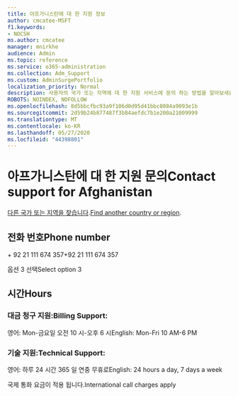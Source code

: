 ```yaml
---
title: 아프가니스탄에 대 한 지원 정보
author: cmcatee-MSFT
f1.keywords:
- NOCSH
ms.author: cmcatee
manager: mnirkhe
audience: Admin
ms.topic: reference
ms.service: o365-administration
ms.collection: Adm_Support
ms.custom: AdminSurgePortfolio
localization_priority: Normal
description: 사용자의 국가 또는 지역에 대 한 지원 서비스에 문의 하는 방법을 알아보세요.
ROBOTS: NOINDEX, NOFOLLOW
ms.openlocfilehash: 8d5bbcfbc93a9f106d0d95d41bbc8084a9093e1b
ms.sourcegitcommit: 2d59b24b877487f3b84aefdc7b1e200a21009999
ms.translationtype: MT
ms.contentlocale: ko-KR
ms.lasthandoff: 05/27/2020
ms.locfileid: "44398801"
---
```

# <a name="contact-support-for-afghanistan"></a><span data-ttu-id="dc304-103">아프가니스탄에 대 한 지원 문의</span><span class="sxs-lookup"><span data-stu-id="dc304-103">Contact support for Afghanistan</span></span>

<span data-ttu-id="dc304-104">[다른 국가 또는 지역을 찾습니다](../contact-support-for-business-products.md).</span><span class="sxs-lookup"><span data-stu-id="dc304-104">[Find another country or region](../contact-support-for-business-products.md).</span></span>

## <a name="phone-number"></a><span data-ttu-id="dc304-105">전화 번호</span><span class="sxs-lookup"><span data-stu-id="dc304-105">Phone number</span></span>
<span data-ttu-id="dc304-106">+ 92 21 111 674 357</span><span class="sxs-lookup"><span data-stu-id="dc304-106">+92 21 111 674 357</span></span>

<span data-ttu-id="dc304-107">옵션 3 선택</span><span class="sxs-lookup"><span data-stu-id="dc304-107">Select option 3</span></span>

## <a name="hours"></a><span data-ttu-id="dc304-108">시간</span><span class="sxs-lookup"><span data-stu-id="dc304-108">Hours</span></span>
### <a name="billing-support"></a><span data-ttu-id="dc304-109">대금 청구 지원:</span><span class="sxs-lookup"><span data-stu-id="dc304-109">Billing Support:</span></span>

<span data-ttu-id="dc304-110">영어: Mon-금요일 오전 10 시-오후 6 시</span><span class="sxs-lookup"><span data-stu-id="dc304-110">English: Mon-Fri 10 AM-6 PM</span></span>

### <a name="technical-support"></a><span data-ttu-id="dc304-111">기술 지원:</span><span class="sxs-lookup"><span data-stu-id="dc304-111">Technical Support:</span></span>

<span data-ttu-id="dc304-112">영어: 하루 24 시간 365 일 연중 무휴로</span><span class="sxs-lookup"><span data-stu-id="dc304-112">English: 24 hours a day, 7 days a week</span></span>

<span data-ttu-id="dc304-113">국제 통화 요금이 적용 됩니다.</span><span class="sxs-lookup"><span data-stu-id="dc304-113">International call charges apply</span></span>
